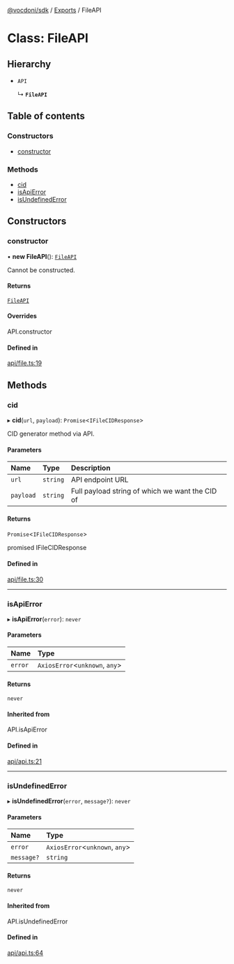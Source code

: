 [@vocdoni/sdk](/sdk) / [Exports](../modules) / FileAPI

# Class: FileAPI

## Hierarchy

- `API`

  ↳ **`FileAPI`**

## Table of contents

### Constructors

- [constructor](FileAPI#constructor)

### Methods

- [cid](FileAPI#cid)
- [isApiError](FileAPI#isapierror)
- [isUndefinedError](FileAPI#isundefinederror)

## Constructors

### constructor

• **new FileAPI**(): [`FileAPI`](FileAPI)

Cannot be constructed.

#### Returns

[`FileAPI`](FileAPI)

#### Overrides

API.constructor

#### Defined in

[api/file.ts:19](https://github.com/vocdoni/vocdoni-sdk/blob/9e24a20/src/api/file.ts#L19)

## Methods

### cid

▸ **cid**(`url`, `payload`): `Promise`\<`IFileCIDResponse`\>

CID generator method via API.

#### Parameters

| Name | Type | Description |
| :------ | :------ | :------ |
| `url` | `string` | API endpoint URL |
| `payload` | `string` | Full payload string of which we want the CID of |

#### Returns

`Promise`\<`IFileCIDResponse`\>

promised IFileCIDResponse

#### Defined in

[api/file.ts:30](https://github.com/vocdoni/vocdoni-sdk/blob/9e24a20/src/api/file.ts#L30)

___

### isApiError

▸ **isApiError**(`error`): `never`

#### Parameters

| Name | Type |
| :------ | :------ |
| `error` | `AxiosError`\<`unknown`, `any`\> |

#### Returns

`never`

#### Inherited from

API.isApiError

#### Defined in

[api/api.ts:21](https://github.com/vocdoni/vocdoni-sdk/blob/9e24a20/src/api/api.ts#L21)

___

### isUndefinedError

▸ **isUndefinedError**(`error`, `message?`): `never`

#### Parameters

| Name | Type |
| :------ | :------ |
| `error` | `AxiosError`\<`unknown`, `any`\> |
| `message?` | `string` |

#### Returns

`never`

#### Inherited from

API.isUndefinedError

#### Defined in

[api/api.ts:64](https://github.com/vocdoni/vocdoni-sdk/blob/9e24a20/src/api/api.ts#L64)

